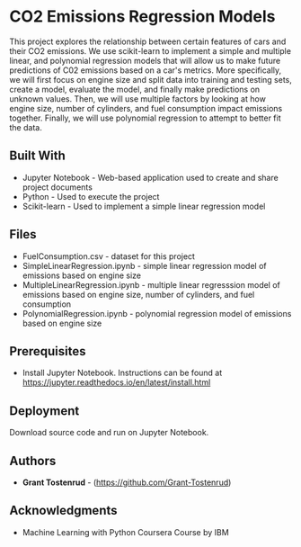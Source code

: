 # CO2 Emissions Regression Models

This project explores the relationship between certain features of cars and their CO2 emissions. We use scikit-learn to implement a simple and multiple linear, and polynomial regression models that will allow us to make future predictions of C02 emissions based on a car's metrics. More specifically, we will first focus on engine size and split data into training and testing sets, create a model, evaluate the model, and finally make predictions on unknown values. Then, we will use multiple factors by looking at how engine size, number of cylinders, and fuel consumption impact emissions together. Finally, we will use polynomial regression to attempt to better fit the data.

## Built With

* Jupyter Notebook - Web-based application used to create and share project documents
* Python - Used to execute the project
* Scikit-learn - Used to implement a simple linear regression model

## Files
* FuelConsumption.csv - dataset for this project
* SimpleLinearRegression.ipynb - simple linear regression model of emissions based on engine size
* MultipleLinearRegression.ipynb - multiple linear regresssion model of emissions based on engine size, number of cylinders, and fuel consumption
* PolynomialRegression.ipynb - polynomial regression model of emissions based on engine size

## Prerequisites
* Install Jupyter Notebook. Instructions can be found at https://jupyter.readthedocs.io/en/latest/install.html

## Deployment

Download source code and run on Jupyter Notebook.

## Authors

* **Grant Tostenrud** - (https://github.com/Grant-Tostenrud)

## Acknowledgments

* Machine Learning with Python Coursera Course by IBM
